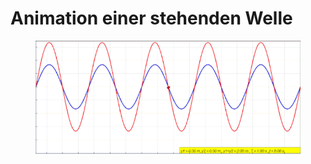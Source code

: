 # Animation einer stehenden Welle

<figure><img src="../../../.gitbook/assets/standingwave.gif" alt=""><figcaption></figcaption></figure>
